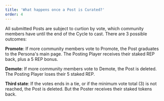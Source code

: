 ```yaml
---
title: 'What happens once a Post is Curated?'
order: 4
---
```


All submitted Posts are subject to curtion by vote, which community members have until the end of the Cycle to cast. There are 3 possible outcomes:

**Promote**: If more community members vote to Promote, the Post graduates to the Persona's main page. The Posting Player receives their staked REP back, plus a 5 REP bonus.

**Demote**: If more community members vote to Demote, the Post is deleted. The Posting Player loses their 5 staked REP.

**Third state**: If the votes ends in a tie, or if the minimum vote total (3) is not reached, the Post is deleted. But the Poster receives their staked tokens back.
